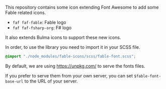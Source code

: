 This repository contains some icon extending Font Awesome to add some Fable related icons.

- `faf faf-fable`: Fable logo
- `faf faf-fsharp-org`: F# logo

It also extends Bulma icons to support these new icons.

In order, to use the library you need to import it in your SCSS file.

```scss
@import "./node_modules/fable-icons/scss/fable-font.scss";
```

By default, we are using https://unpkg.com/ to serve the fonts files.

If you prefer to serve them from your own server, you can set `$fable-font-base-url` to the URL of your server.
